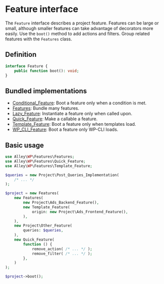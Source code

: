 # Feature interface

The `Feature` interface describes a project feature. Features can be large or small, although smaller features can take advantage of decorators more easily. Use the `boot()` method to add actions and filters. Group related features with the `Features` class. 

## Definition

```php
interface Feature {
    public function boot(): void;
}
```

## Bundled implementations

- [Conditional_Feature](https://github.com/alleyinteractive/wp-type-extensions/blob/main/src/alley/wp/features/class-conditional-feature.php): Boot a feature only when a condition is met.
- [Features](https://github.com/alleyinteractive/wp-type-extensions/blob/main/src/alley/wp/features/class-features.php): Bundle many features.
- [Lazy_Feature](https://github.com/alleyinteractive/wp-type-extensions/blob/main/src/alley/wp/features/class-lazy-feature.php): Instantiate a feature only when called upon.
- [Quick_Feature](https://github.com/alleyinteractive/wp-type-extensions/blob/main/src/alley/wp/features/class-quick-feature.php): Make a callable a feature.
- [Template_Feature](https://github.com/alleyinteractive/wp-type-extensions/blob/main/src/alley/wp/features/class-template-feature.php): Boot a feature only when templates load.
- [WP_CLI_Feature](https://github.com/alleyinteractive/wp-type-extensions/blob/main/src/alley/wp/features/class-wp-cli-feature.php): Boot a feature only WP-CLI loads.

## Basic usage

```php
use Alley\WP\Features\Features;
use Alley\WP\Features\Quick_Feature;
use Alley\WP\Features\Template_Feature;

$queries = new Project\Post_Queries_Implementation(
	/* ... */
);

$project = new Features(
	new Features(
		new Project\Ads_Backend_Feature(),
		new Template_Feature(
			origin: new Project\Ads_Frontend_Feature(),
		),
	),
	new Project\Other_Feature(
		queries: $queries,
	),
	new Quick_Feature(
		function () {
			remove_action( /* ... */ );
			remove_filter( /* ... */ );
		},
	)
);

$project->boot();
```
